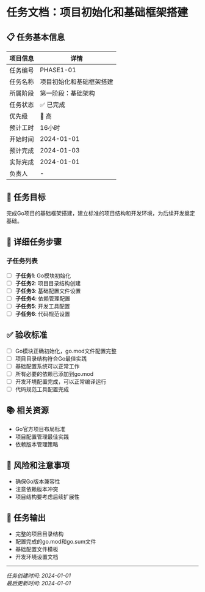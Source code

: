 ﻿# 任务文档：项目初始化和基础框架搭建

## 📋 任务基本信息

| 项目信息 | 详情 |
|---------|------|
| 任务编号 | PHASE1-01 |
| 任务名称 | 项目初始化和基础框架搭建 |
| 所属阶段 | 第一阶段：基础架构 |
| 任务状态 | ✅ 已完成 |
| 优先级 | 🔴 高 |
| 预计工时 | 16小时 |
| 开始时间 | 2024-01-01 |
| 预计完成 | 2024-01-03 |
| 实际完成 | 2024-01-01 |
| 负责人 | - |

## 🎯 任务目标

完成Go项目的基础框架搭建，建立标准的项目结构和开发环境，为后续开发奠定基础。

## 📝 详细任务步骤

### 子任务列表

- [ ] **子任务1**: Go模块初始化
- [ ] **子任务2**: 项目目录结构创建
- [ ] **子任务3**: 基础配置文件设置
- [ ] **子任务4**: 依赖管理配置
- [ ] **子任务5**: 开发工具配置
- [ ] **子任务6**: 代码规范设置

## ✅ 验收标准

- [ ] Go模块正确初始化，go.mod文件配置完整
- [ ] 项目目录结构符合Go最佳实践
- [ ] 基础配置系统可以正常工作
- [ ] 所有必要的依赖已添加到go.mod
- [ ] 开发环境配置完成，可以正常编译运行
- [ ] 代码规范工具配置完成

## 📚 相关资源

- Go官方项目布局标准
- 项目配置管理最佳实践
- 依赖版本管理策略

## 🚨 风险和注意事项

- 确保Go版本兼容性
- 注意依赖版本冲突
- 项目结构要考虑后续扩展性

## 📄 任务输出

- 完整的项目目录结构
- 配置完成的go.mod和go.sum文件
- 基础配置文件模板
- 开发环境设置文档

---

*任务创建时间: 2024-01-01*  
*最后更新时间: 2024-01-01*
